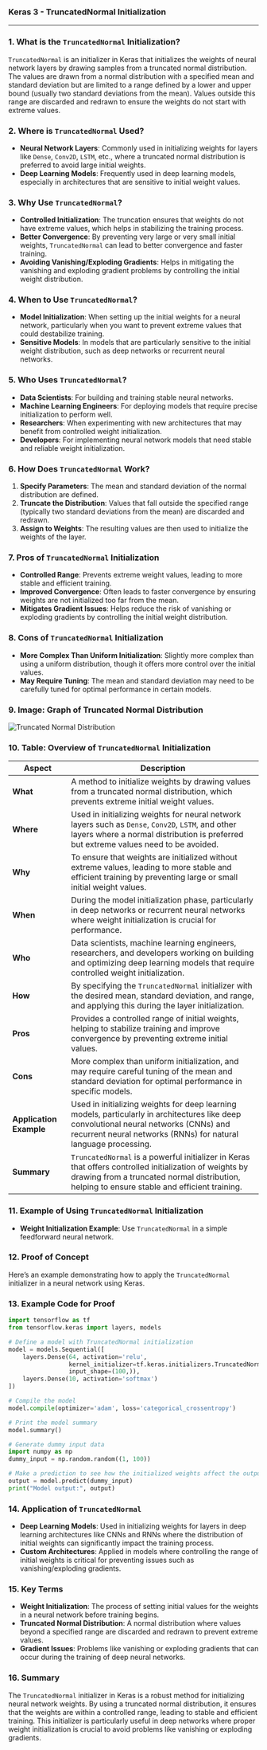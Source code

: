 ### **Keras 3 - TruncatedNormal Initialization**

---

### **1. What is the `TruncatedNormal` Initialization?**

`TruncatedNormal` is an initializer in Keras that initializes the weights of neural network layers by drawing samples from a truncated normal distribution. The values are drawn from a normal distribution with a specified mean and standard deviation but are limited to a range defined by a lower and upper bound (usually two standard deviations from the mean). Values outside this range are discarded and redrawn to ensure the weights do not start with extreme values.

### **2. Where is `TruncatedNormal` Used?**

- **Neural Network Layers**: Commonly used in initializing weights for layers like `Dense`, `Conv2D`, `LSTM`, etc., where a truncated normal distribution is preferred to avoid large initial weights.
- **Deep Learning Models**: Frequently used in deep learning models, especially in architectures that are sensitive to initial weight values.

### **3. Why Use `TruncatedNormal`?**

- **Controlled Initialization**: The truncation ensures that weights do not have extreme values, which helps in stabilizing the training process.
- **Better Convergence**: By preventing very large or very small initial weights, `TruncatedNormal` can lead to better convergence and faster training.
- **Avoiding Vanishing/Exploding Gradients**: Helps in mitigating the vanishing and exploding gradient problems by controlling the initial weight distribution.

### **4. When to Use `TruncatedNormal`?**

- **Model Initialization**: When setting up the initial weights for a neural network, particularly when you want to prevent extreme values that could destabilize training.
- **Sensitive Models**: In models that are particularly sensitive to the initial weight distribution, such as deep networks or recurrent neural networks.

### **5. Who Uses `TruncatedNormal`?**

- **Data Scientists**: For building and training stable neural networks.
- **Machine Learning Engineers**: For deploying models that require precise initialization to perform well.
- **Researchers**: When experimenting with new architectures that may benefit from controlled weight initialization.
- **Developers**: For implementing neural network models that need stable and reliable weight initialization.

### **6. How Does `TruncatedNormal` Work?**

1. **Specify Parameters**: The mean and standard deviation of the normal distribution are defined.
2. **Truncate the Distribution**: Values that fall outside the specified range (typically two standard deviations from the mean) are discarded and redrawn.
3. **Assign to Weights**: The resulting values are then used to initialize the weights of the layer.

### **7. Pros of `TruncatedNormal` Initialization**

- **Controlled Range**: Prevents extreme weight values, leading to more stable and efficient training.
- **Improved Convergence**: Often leads to faster convergence by ensuring weights are not initialized too far from the mean.
- **Mitigates Gradient Issues**: Helps reduce the risk of vanishing or exploding gradients by controlling the initial weight distribution.

### **8. Cons of `TruncatedNormal` Initialization**

- **More Complex Than Uniform Initialization**: Slightly more complex than using a uniform distribution, though it offers more control over the initial values.
- **May Require Tuning**: The mean and standard deviation may need to be carefully tuned for optimal performance in certain models.

### **9. Image: Graph of Truncated Normal Distribution**

![Truncated Normal Distribution](https://engineer-ece.github.io/Keras-learn/Keras3/02.%20Layers%20API/03.%20Layer%20weight%20initializers/03.%20TruncatedNormal%20class/truncated_normal_distribution.png)


### **10. Table: Overview of `TruncatedNormal` Initialization**

| **Aspect**              | **Description**                                                                                                                                                                              |
|-------------------------|----------------------------------------------------------------------------------------------------------------------------------------------------------------------------------------------|
| **What**                | A method to initialize weights by drawing values from a truncated normal distribution, which prevents extreme initial weight values.                                                           |
| **Where**               | Used in initializing weights for neural network layers such as `Dense`, `Conv2D`, `LSTM`, and other layers where a normal distribution is preferred but extreme values need to be avoided.      |
| **Why**                 | To ensure that weights are initialized without extreme values, leading to more stable and efficient training by preventing large or small initial weight values.                               |
| **When**                | During the model initialization phase, particularly in deep networks or recurrent neural networks where weight initialization is crucial for performance.                                       |
| **Who**                 | Data scientists, machine learning engineers, researchers, and developers working on building and optimizing deep learning models that require controlled weight initialization.               |
| **How**                 | By specifying the `TruncatedNormal` initializer with the desired mean, standard deviation, and range, and applying this during the layer initialization.                                        |
| **Pros**                | Provides a controlled range of initial weights, helping to stabilize training and improve convergence by preventing extreme initial values.                                                     |
| **Cons**                | More complex than uniform initialization, and may require careful tuning of the mean and standard deviation for optimal performance in specific models.                                         |
| **Application Example** | Used in initializing weights for deep learning models, particularly in architectures like deep convolutional neural networks (CNNs) and recurrent neural networks (RNNs) for natural language processing. |
| **Summary**             | `TruncatedNormal` is a powerful initializer in Keras that offers controlled initialization of weights by drawing from a truncated normal distribution, helping to ensure stable and efficient training. |

### **11. Example of Using `TruncatedNormal` Initialization**

- **Weight Initialization Example**: Use `TruncatedNormal` in a simple feedforward neural network.

### **12. Proof of Concept**

Here’s an example demonstrating how to apply the `TruncatedNormal` initializer in a neural network using Keras.

### **13. Example Code for Proof**

```python
import tensorflow as tf
from tensorflow.keras import layers, models

# Define a model with TruncatedNormal initialization
model = models.Sequential([
    layers.Dense(64, activation='relu', 
                 kernel_initializer=tf.keras.initializers.TruncatedNormal(mean=0.0, stddev=0.05, seed=None), 
                 input_shape=(100,)),
    layers.Dense(10, activation='softmax')
])

# Compile the model
model.compile(optimizer='adam', loss='categorical_crossentropy')

# Print the model summary
model.summary()

# Generate dummy input data
import numpy as np
dummy_input = np.random.random((1, 100))

# Make a prediction to see how the initialized weights affect the output
output = model.predict(dummy_input)
print("Model output:", output)
```

### **14. Application of `TruncatedNormal`**

- **Deep Learning Models**: Used in initializing weights for layers in deep learning architectures like CNNs and RNNs where the distribution of initial weights can significantly impact the training process.
- **Custom Architectures**: Applied in models where controlling the range of initial weights is critical for preventing issues such as vanishing/exploding gradients.

### **15. Key Terms**

- **Weight Initialization**: The process of setting initial values for the weights in a neural network before training begins.
- **Truncated Normal Distribution**: A normal distribution where values beyond a specified range are discarded and redrawn to prevent extreme values.
- **Gradient Issues**: Problems like vanishing or exploding gradients that can occur during the training of deep neural networks.

### **16. Summary**

The `TruncatedNormal` initializer in Keras is a robust method for initializing neural network weights. By using a truncated normal distribution, it ensures that the weights are within a controlled range, leading to stable and efficient training. This initializer is particularly useful in deep networks where proper weight initialization is crucial to avoid problems like vanishing or exploding gradients.